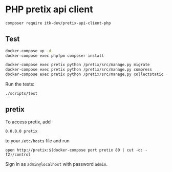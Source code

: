 # PHP pretix api client

```sh
composer require itk-dev/pretix-api-client-php
```


## Test

```sh
docker-compose up -d
docker-compose exec phpfpm composer install
```

```sh
docker-compose exec pretix python /pretix/src/manage.py migrate
docker-compose exec pretix python /pretix/src/manage.py compress
docker-compose exec pretix python /pretix/src/manage.py collectstatic --no-input
```

Run the tests:

```sh
./scripts/test
```

## pretix

To access pretix, add

```
0.0.0.0 pretix
```

to your `/etc/hosts` file and run

```
open http://pretix:$(docker-compose port pretix 80 | cut -d: -f2)/control
```

Sign in as `admin@localhost` with password `admin`.
